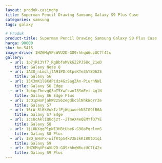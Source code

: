 ```yaml
---
layout: produk-casinghp
title: Superman Pencil Drawing Samsung Galaxy S9 Plus Case
categories: samsung
tags: galaxy

# Produk
product-title: Superman Pencil Drawing Samsung Galaxy S9 Plus Case
harga: 90000
sku: hn-5415
image-drive: 1HZ6MqVPsWVU2D-GO9rhhqW6uzUC7f42x
gallery:
  - url: 1p7jR13Yf7_RgBbfoMVkGZ2PJS8c_21eD
    title: Galaxy Note 8
  - url: 1A3O_nLmcljfA91PDrGtpsKTe3hY8D62S
    title: Galaxy S6
  - url: 15X3mK1l8KdPidz4GzSagZAn-PiurhNW1
    title: Galaxy S6 Edge
  - url: 1gkqcZhnvgQ3oI5YwCzwoI8SmFei-4glN
    title: Galaxy S6 Edge Plus
  - url: 1cO1pHoPjahW2zS6zegdkcSlNhkWorrZe
    title: Galaxy S7
  - url: 16rW-8l6kVukIzfPjWqawoehN3IG9lB6A
    title: Galaxy S7 Edge
  - url: 1csUcAkliQUdjzt--2TmAX4eQEMYfQ7YE
    title: Galaxy S8
  - url: 1jL6KXggPlpNI3HBtUbeK-G90aPqrlvmS
    title: Galaxy S8 Plus
  - url: 18O_EHnPx-wifRtpS4kV2EzkK180tD1q1
    title: Galaxy S9
  - url: 1HZ6MqVPsWVU2D-GO9rhhqW6uzUC7f42x
    title: Galaxy S9 Plus
---
```

